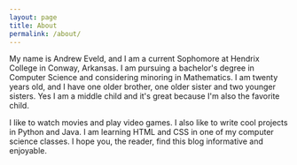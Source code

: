 ```yaml
---
layout: page
title: About
permalink: /about/
---
```


My name is Andrew Eveld, and I am a current Sophomore at Hendrix College in
Conway, Arkansas. I am pursuing a bachelor's degree in Computer Science and
considering minoring in Mathematics. I am twenty years old, and I have one older
brother, one older sister and two younger sisters. Yes I am a middle child and it's
great because I'm also the favorite child.

I like to watch movies and play video games. I also like to write cool projects
in Python and Java. I am learning HTML and CSS in one of my computer science classes.
I hope you, the reader, find this blog informative and enjoyable.
